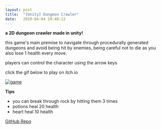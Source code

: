```yaml
---
layout: post
title:  "[Unity] Dungeon Crawler"
date:   2020-04-04 19:48:12
---
```


**a 2D dungeon crawler made in unity!**

this game's main premise to navigate through procedurally generated dungeons and avoid being hit by enemies, being careful not to die as you also lose 1 health every move.

players can control the character using the arrow keys

click the gif below to play on itch.io

[![game](https://media.giphy.com/media/LM87qYjYlr9203XDjR/giphy.gif)](https://keehar.itch.io/dungeon)

**Tips**
- you can break through rock by hitting them 3 times
- potions heal 20 health
- heart heal 10 health

[GitHub Repo](https://github.com/spoisseroux/dungeoncrawler)  



